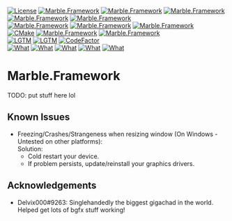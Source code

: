 [![License](https://img.shields.io/badge/license-CC%20BY--NC--SA%204.0-informational?logo=creativecommons)](https://github.com/InsertAReallyCreativeNameHere/Marble.Framework/blob/main/LICENSE)
[![Marble.Framework](https://img.shields.io/github/languages/count/InsertAReallyCreativeNameHere/Marble.Framework?logo=cplusplus)](#)
[![Marble.Framework](https://img.shields.io/github/stars/InsertAReallyCreativeNameHere/Marble.Framework)](#)
[![Marble.Framework](https://img.shields.io/badge/rating---3%2F10%20(420)-yellow)](#)
[![Marble.Framework](https://img.shields.io/github/languages/code-size/InsertAReallyCreativeNameHere/Marble.Framework)](#)
[![Marble.Framework](https://img.shields.io/tokei/lines/github/InsertAReallyCreativeNameHere/Marble.Framework)](#)   
[![Marble.Framework](https://img.shields.io/github/contributors/InsertAReallyCreativeNameHere/Marble.Framework)](#)
[![Marble.Framework](https://img.shields.io/github/last-commit/InsertAReallyCreativeNameHere/Marble.Framework)](#)
[![Marble.Framework](https://img.shields.io/maintenance/yes/2021)](#)   
[![CMake](https://img.shields.io/github/workflow/status/InsertAReallyCreativeNameHere/Marble.Framework/CMake?logo=github)](https://github.com/InsertAReallyCreativeNameHere/Marble.Framework/actions/workflows/cmake.yml)
[![Marble.Framework](https://img.shields.io/github/issues/InsertAReallyCreativeNameHere/Marble.Framework)](https://github.com/InsertAReallyCreativeNameHere/Marble.Framework/issues)
[![Marble.Framework](https://img.shields.io/github/issues-pr/InsertAReallyCreativeNameHere/Marble.Framework)](https://github.com/InsertAReallyCreativeNameHere/Marble.Framework/pulls)   
[![LGTM](https://img.shields.io/lgtm/alerts/github/InsertAReallyCreativeNameHere/Marble.Framework?logo=lgtm)](#)
[![LGTM](https://img.shields.io/lgtm/grade/C++/github/InsertAReallyCreativeNameHere/Marble.Framework?logo=lgtm)](#)
[![CodeFactor](https://img.shields.io/codefactor/grade/github/InsertAReallyCreativeNameHere/Marble.Framework/main?logo=codefactor)](https://www.codefactor.io/repository/github/insertareallycreativenamehere/marble.framework)   
[![What](https://img.shields.io/badge/my-code-orange?style=flat-square)](#)
[![What](https://img.shields.io/badge/is-bad-orange?style=flat-square)](#)
[![What](https://img.shields.io/badge/dont-ever-orange?style=flat-square)](#)
[![What](https://img.shields.io/badge/hire-me-orange?style=flat-square)](#)
[![What](https://img.shields.io/badge/bean-consumer-green?style=for-the-badge&logo=bean)](#)

# Marble.Framework
TODO: put stuff here lol

## Known Issues
 - Freezing/Crashes/Strangeness when resizing window (On Windows - Untested on other platforms):   
   Solution:
    - Cold restart your device.
    - If problem persists, update/reinstall your graphics drivers.

## Acknowledgements
 - Delvix000#9263: Singlehandedly the biggest gigachad in the world. Helped get lots of bgfx stuff working!
